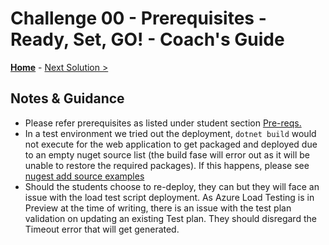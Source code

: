 # Challenge 00 - Prerequisites - Ready, Set, GO! - Coach's Guide 

**[Home](./README.md)** - [Next Solution >](./Solution-01.md)

## Notes & Guidance

- Please refer prerequisites as listed under student section [Pre-reqs.](../Student/00-prereqs.md)
- In a test environment we tried out the deployment, `dotnet build` would not execute for the web application to get packaged and deployed due to an empty nuget source list (the build fase will error out as it will be unable to restore the required packages). If this happens, please see [nugest add source examples](https://docs.microsoft.com/en-us/dotnet/core/tools/dotnet-nuget-add-source#examples)
- Should the students choose to re-deploy, they can but they will face an issue with the load test script deployment. As Azure Load Testing is in Preview at the time of writing, there is an issue with the test plan validation on updating an existing Test plan. They should disregard the Timeout error that will get generated.